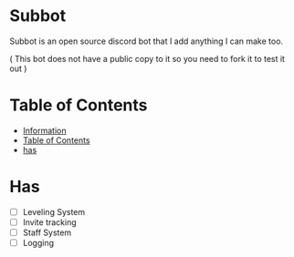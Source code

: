 # Subbot
Subbot is an open source discord bot that I add anything I can make too.

( This bot does not have a public copy to it so you need to fork it to test it out )

# Table of Contents
- [Information](#subbot)
- [Table of Contents](#table-of-contents)
- [has](#has)

# Has
- [ ] Leveling System
- [ ] Invite tracking
- [ ] Staff System
- [ ] Logging
